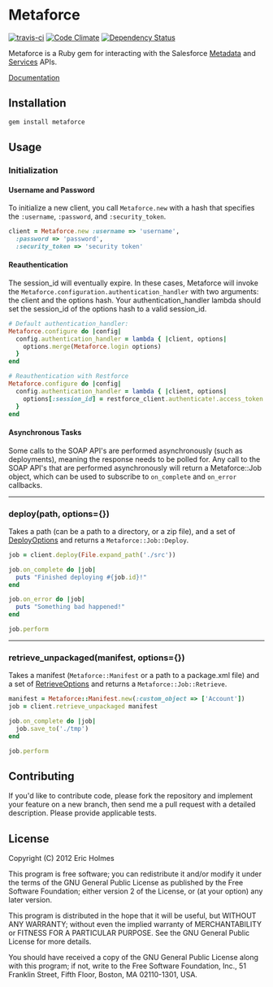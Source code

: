 # Metaforce

[![travis-ci](https://secure.travis-ci.org/ejholmes/metaforce.png)](https://secure.travis-ci.org/ejholmes/metaforce) [![Code Climate](https://codeclimate.com/badge.png)](https://codeclimate.com/github/ejholmes/metaforce) [![Dependency Status](https://gemnasium.com/ejholmes/metaforce.png)](https://gemnasium.com/ejholmes/metaforce)

Metaforce is a Ruby gem for interacting with the Salesforce [Metadata](http://www.salesforce.com/us/developer/docs/api_meta/index.htm)
and [Services](http://www.salesforce.com/us/developer/docs/api/index.htm) APIs.

[Documentation](http://rubydoc.info/gems/metaforce/frames)

## Installation

```bash
gem install metaforce
```

## Usage

### Initialization

#### Username and Password

To initialize a new client, you call `Metaforce.new` with a hash that specifies
the `:username`, `:password`, and `:security_token`.

```ruby
client = Metaforce.new :username => 'username',
  :password => 'password',
  :security_token => 'security token'
```

#### Reauthentication

The session\_id will eventually expire. In these cases, Metaforce will invoke
the `Metaforce.configuration.authentication_handler` with two arguments: the
client and the options hash. Your authentication\_handler lambda should set
the session\_id of the options hash to a valid session\_id.


```ruby
# Default authentication_handler:
Metaforce.configure do |config|
  config.authentication_handler = lambda { |client, options|
    options.merge(Metaforce.login options)
  }
end

# Reauthentication with Restforce
Metaforce.configure do |config|
  config.authentication_handler = lambda { |client, options|
    options[:session_id] = restforce_client.authenticate!.access_token
  }
end
```

#### Asynchronous Tasks

Some calls to the SOAP API's are performed asynchronously (such as deployments),
meaning the response needs to be polled for. Any call to the SOAP API's that
are performed asynchronously will return a Metaforce::Job object, which can be used to
subscribe to `on_complete` and `on_error` callbacks.

* * *

### deploy(path, options={})

Takes a path (can be a path to a directory, or a zip file), and a set of
[DeployOptions](http://www.salesforce.com/us/developer/docs/api_meta/Content/meta_deploy.htm#deploy_options)
and returns a `Metaforce::Job::Deploy`.

```ruby
job = client.deploy(File.expand_path('./src'))

job.on_complete do |job|
  puts "Finished deploying #{job.id}!"
end

job.on_error do |job|
  puts "Something bad happened!"
end

job.perform
```

* * *

### retrieve\_unpackaged(manifest, options={})

Takes a manifest (`Metaforce::Manifest` or a path to a package.xml file) and a
set of [RetrieveOptions](http://www.salesforce.com/us/developer/docs/api_meta/Content/meta_retrieve_request.htm)
and returns a `Metaforce::Job::Retrieve`.

```ruby
manifest = Metaforce::Manifest.new(:custom_object => ['Account'])
job = client.retrieve_unpackaged manifest

job.on_complete do |job|
  job.save_to('./tmp')
end

job.perform
```

## Contributing

If you'd like to contribute code, please fork the repository and implement your
feature on a new branch, then send me a pull request with a detailed
description. Please provide applicable tests.

## License

Copyright (C) 2012  Eric Holmes

This program is free software; you can redistribute it and/or
modify it under the terms of the GNU General Public License
as published by the Free Software Foundation; either version 2
of the License, or (at your option) any later version.

This program is distributed in the hope that it will be useful,
but WITHOUT ANY WARRANTY; without even the implied warranty of
MERCHANTABILITY or FITNESS FOR A PARTICULAR PURPOSE.  See the
GNU General Public License for more details.

You should have received a copy of the GNU General Public License
along with this program; if not, write to the Free Software
Foundation, Inc., 51 Franklin Street, Fifth Floor, Boston, MA  02110-1301, USA.
